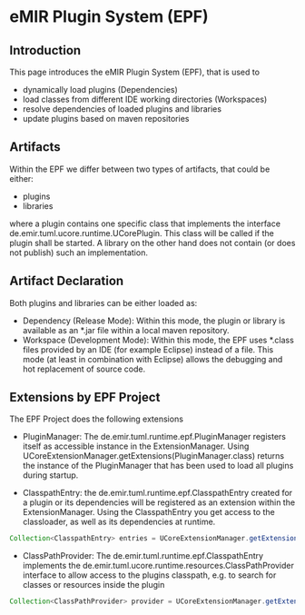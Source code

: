 # eMIR Plugin System (EPF)
## Introduction
This page introduces the eMIR Plugin System (EPF), that is used to
- dynamically load plugins (Dependencies)
- load classes from different IDE working directories (Workspaces)
- resolve dependencies of loaded plugins and libraries
- update plugins based on maven repositories

## Artifacts
Within the EPF we differ between two types of artifacts, that could be either:
- plugins
- libraries

where a plugin contains one specific class that implements the interface de.emir.tuml.ucore.runtime.UCorePlugin. This class will be called if the plugin shall be started.
A library on the other hand does not contain (or does not publish) such an implementation.

## Artifact Declaration
Both plugins and libraries can be either loaded as:
- Dependency (Release Mode): Within this mode, the plugin or library is available as an *.jar file within a local maven repository.
- Workspace (Development Mode): Within this mode, the EPF uses *.class files provided by an IDE (for example Eclipse) instead of a file.
  This mode (at least in combination with Eclipse) allows the debugging and hot replacement of source code.

## Extensions by EPF Project
The EPF Project does the following extensions
- PluginManager: 
The de.emir.tuml.runtime.epf.PluginManager registers itself as accessible instance in the ExtensionManager.
Using UCoreExtensionManager.getExtensions(PluginManager.class) returns the instance of the PluginManager that has been used to load all plugins during startup.

- ClasspathEntry:
the de.emir.tuml.runtime.epf.ClasspathEntry created for a plugin or its dependencies will be registered as an extension within the ExtensionManager.
Using the ClasspathEntry you get access to the classloader, as well as its dependencies at runtime.  
```java
Collection<ClasspathEntry> entries = UCoreExtensionManager.getExtensions(ClasspathEntry.class);
```

- ClassPathProvider:
The de.emir.tuml.runtime.epf.ClasspathEntry implements the de.emir.tuml.ucore.runtime.resources.ClassPathProvider interface to allow access to the plugins classpath, e.g. to search for classes or resources inside the plugin
```java
Collection<ClassPathProvider> provider = UCoreExtensionManager.getExtensions(ClassPathProvider.class);
```

